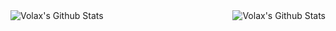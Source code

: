 <img align="left" alt="Volax's Github Stats" src="https://github-readme-stats.anuraghazra1.vercel.app/api/top-langs/?username=volaxyt&show_icons=true&layout=compact" />
<img align="right" alt="Volax's Github Stats" src="https://github-readme-stats.vercel.app/api?username=volaxyt&show_icons=true&layout=compact" />
